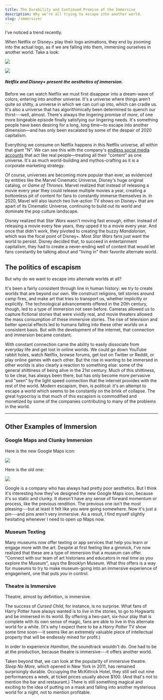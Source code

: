 ```yaml
---
title: The Durability and Continued Promise of the Immersive
description: Why we're all trying to escape into another world.
slug: /immersive/
---
```


I’ve noticed a trend recently.

When Netflix or Disney+ play their logo animations, they end by zooming into the actual logo, as if we are falling into them, immersing ourselves in another world. Take a look:

![](/images/Netflix.jpg)

![](/images/Disney.jpg)

##### Netflix and Disney+ present the aesthetics of immersion.

Before we can watch Netflix we must first disappear into a dream-wave of colors, entering into another universe. It's a universe where things aren’t quite so shitty, a universe in which we can curl up into, which can cradle us. It's also a universe that has algorithimically been determined to quench our thirst---well, almost. There's always the lingering promise of _more_, of one more bingeable episode finally satisfying our lingering needs. It's something people have been desiring for a long, long time—to escape into another dimension—and has only been escalated by some of the despair of 2020 capitalism.

Everything we consume on Netflix happens in this Netflix universe, all within that giant "N". We can see this with the company's [endless social media accounts](https://thebaffler.com/latest/the-netflix-twitter-complex-atad) that act like real people—treating all their "content" as one universe. It's as much world-building and mythos-crafting as it is a corporate marketing strategy.

Of course, universes are becoming more popular than ever, as evidenced by entities like the Marvel Cinematic Universe, Disney's huge original catalog, or _Game of Thrones_. Marvel realized that instead of releasing a movie every year they could release multiple movies a year, creating a bottomless pit of content for fans to constantly immerse themselves in. In 2020, Mavel will also launch two live-action TV shows on Disney+ that are apart of its Cinematic Universe, continuing to build out its world and dominate the pop culture landscape.

Disney realized that _Star Wars_ wasn't moving fast enough, either. Instead of releasing a movie every few years, they upped it to a movie every year. And once that didn't work, they pivoted to creating the buzzy _Mandalorian_, which was the focal point of Disney+. Most _Star Wars_ fans just want the world to persist. Disney decided that, to succeed in entertainment capitalism, they had to create a never-ending well of content that would let fans constantly be talking about and "living in" their favorite alternate world.

## The politics of escapism

But why do we want to escape into alternate worlds at all?

It's been a fairly consistent through line in human history: we try to create worlds that are beyond our own. We construct religions, tell stories around camp fires, and make art that tries to transport us, whether implicitly or explicitly. The technological advancements offered in the 20th century, though, led to a type of immersion not seen before. Cameras allowed us to capture fictional stories that were vividly real, and movie theaters allowed the mass consumption of these immersive stories. The rise of television and better special effects led to humans falling into these other worlds on a consistent basis. But with the development of the internet, that connection and immersion became constant.

With constant connection came the ability to easily dissociate from everyday life and get lost in online worlds. We could go down YouTube rabbit holes, watch Netflix, browse forums, get lost on Twitter or Reddit, or play online games with each other. But the rise in wanting to be immersed in other worlds is also clearly a reaction to something else: some of the general shittiness of being alive in the 21st century. Much of this shittiness, to be clear, has always been there, but has only become more pervasive and "seen" by the light speed connection that the internet provides with the rest of the world. Modern escapism, then, is political: it's an attempt to escape a world which seems to be constantly on the brink of collapse. The great hypocrisy is that much of this escapism is commodified and monetized by some of the companies contributing to many of the problems in the world.

---

## Other Examples of Immersion

### Google Maps and Clunky Immersion

Here is the new Google Maps icon:

![](/images/GMaps.jpg)

Here is the old one:

![](/images/GMaps2.jpg)

Google is a company who has always had pretty poor aesthetics. But I think it's interesting how they've designed the new Google Maps icon, because it's so static and clunky. It doesn't have any sense of forward momentum or process, like the previous rendition. The previous one isn't the most pleasing---but at least it felt like you were going somewhere. Now it's just a pin---and pins aren't very immersive. As a result, I find myself slightly hesitating whenever I need to open up Maps now.

### Museum Texting

Many museums now offer texting or app services that help you learn or engage more with the art. Despite at first feeling like a gimmick, I've now realized that these are a type of immersion that a museum can offer. "Connect with our team of art historians and educators in real time as you explore the Museum", says the Brooklyn Museum. What this offers is a way for museums to try to make museum-going into an immersive experience of engagement, one that puts _you_ in control.

### Theatre is Immersive

Theatre, almost by definition, is immersive.

The success of _Cursed Child_, for instance, is no surprise. What fans of Harry Potter have always wanted is to _live_ in the stories, to go to Hogwarts and be immersed in its world. By offering a two-part, six-hour play that is complete with its own sense of magic, fans are able to live in this alternate world for a while. (It's why I expect there to be a _Harry Potter_ TV show some time soon---it seems like an extremely valuable piece of intellectual property that will be endlessly mined for profit.)

In order to experience _Hamilton_, the soundtrack wouldn't do. One had to be at the production, because theatre is immersive---it offers another world.

Taken beyond that, we can look at the popularity of immersive theatre. _Sleep No More_, which opened in New York in 2011, has remained surprisingly durable. Occupying the McKittrick Hotel, they still sell out nine performances a week, at ticket prices usually above $100. (And that's not to mention the bar and restaurant.) There is still something magical and exciting to the idea of putting on a mask and falling into another mysterious world for a night, not to mention profitable.
